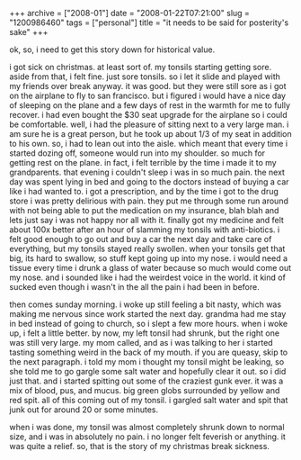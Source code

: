 +++
archive = ["2008-01"]
date = "2008-01-22T07:21:00"
slug = "1200986460"
tags = ["personal"]
title = "it needs to be said for posterity's sake"
+++

ok, so, i need to get this story down for historical value.

i got sick on christmas. at least sort of. my tonsils starting getting
sore. aside from that, i felt fine. just sore tonsils. so i let it slide
and played with my friends over break anyway. it was good. but they were
still sore as i got on the airplane to fly to san francisco. but i figured
i would have a nice day of sleeping on the plane and a few days of rest in
the warmth for me to fully recover. i had even bought the $30 seat upgrade
for the airplane so i could be comfortable. well, i had the pleasure of
sitting next to a very large man. i am sure he is a great person, but he
took up about 1/3 of my seat in addition to his own. so, i had to lean out
into the aisle. which meant that every time i started dozing off, someone
would run into my shoulder. so much for getting rest on the plane. in
fact, i felt terrible by the time i made it to my grandparents. that
evening i couldn't sleep i was in so much pain. the next day was spent
lying in bed and going to the doctors instead of buying a car like i had
wanted to. i got a prescription, and by the time i got to the drug store
i was pretty delirious with pain. they put me through some run around with
not being able to put the medication on my insurance, blah blah and lets
just say i was not happy nor all with it. finally got my medicine and felt
about 100x better after an hour of slamming my tonsils with anti-biotics.
i felt good enough to go out and buy a car the next day and take care of
everything, but my tonsils stayed really swollen. when your tonsils get
that big, its hard to swallow, so stuff kept going up into my nose.
i would need a tissue every time i drunk a glass of water because so much
would come out my nose. and i sounded like i had the weirdest voice in the
world. it kind of sucked even though i wasn't in the all the pain i had
been in before.

then comes sunday morning. i woke up still feeling a bit nasty, which was
making me nervous since work started the next day. grandma had me stay in
bed instead of going to church, so i slept a few more hours. when i woke
up, i felt a little better. by now, my left tonsil had shrunk, but the
right one was still very large. my mom called, and as i was talking to her
i started tasting something weird in the back of my mouth. if you are
queasy, skip to the next paragraph. i told my mom i thought my tonsil
might be leaking, so she told me to go gargle some salt water and
hopefully clear it out. so i did just that. and i started spitting out
some of the craziest gunk ever. it was a mix of blood, pus, and mucus. big
green globs surrounded by yellow and red spit. all of this coming out of
my tonsil. i gargled salt water and spit that junk out for around 20 or
some minutes.

when i was done, my tonsil was almost completely shrunk down to normal
size, and i was in absolutely no pain. i no longer felt feverish or
anything. it was quite a relief. so, that is the story of my christmas
break sickness.

